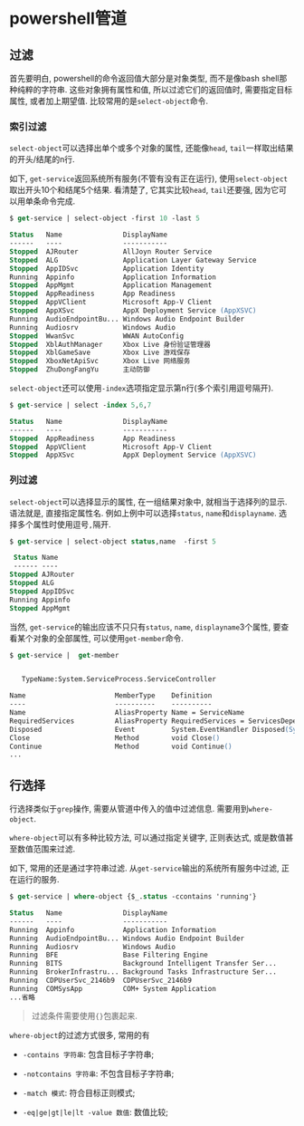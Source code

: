 # powershell管道

## 过滤

首先要明白, powershell的命令返回值大部分是对象类型, 而不是像bash shell那种纯粹的字符串. 这些对象拥有属性和值, 所以过滤它们的返回值时, 需要指定目标属性, 或者加上期望值. 比较常用的是`select-object`命令.

### 索引过滤

`select-object`可以选择出单个或多个对象的属性, 还能像`head`, `tail`一样取出结果的开头/结尾的n行. 

如下, `get-service`返回系统所有服务(不管有没有正在运行), 使用`select-object`取出开头10个和结尾5个结果. 看清楚了, 它其实比较`head`, `tail`还要强, 因为它可以用单条命令完成.

```ps
$ get-service | select-object -first 10 -last 5

Status   Name               DisplayName
------   ----               -----------
Stopped  AJRouter           AllJoyn Router Service
Stopped  ALG                Application Layer Gateway Service
Stopped  AppIDSvc           Application Identity
Running  Appinfo            Application Information
Stopped  AppMgmt            Application Management
Stopped  AppReadiness       App Readiness
Stopped  AppVClient         Microsoft App-V Client
Stopped  AppXSvc            AppX Deployment Service (AppXSVC)
Running  AudioEndpointBu... Windows Audio Endpoint Builder
Running  Audiosrv           Windows Audio
Stopped  WwanSvc            WWAN AutoConfig
Stopped  XblAuthManager     Xbox Live 身份验证管理器
Stopped  XblGameSave        Xbox Live 游戏保存
Stopped  XboxNetApiSvc      Xbox Live 网络服务
Stopped  ZhuDongFangYu      主动防御
```

`select-object`还可以使用`-index`选项指定显示第n行(多个索引用逗号隔开).

```ps
$ get-service | select -index 5,6,7

Status   Name               DisplayName
------   ----               -----------
Stopped  AppReadiness       App Readiness
Stopped  AppVClient         Microsoft App-V Client
Stopped  AppXSvc            AppX Deployment Service (AppXSVC)
```

### 列过滤

`select-object`可以选择显示的属性, 在一组结果对象中, 就相当于选择列的显示. 语法就是, 直接指定属性名. 例如上例中可以选择`status`, `name`和`displayname`. 选择多个属性时使用逗号`,`隔开.

```ps
$ get-service | select-object status,name  -first 5

 Status Name
 ------ ----
Stopped AJRouter
Stopped ALG
Stopped AppIDSvc
Running Appinfo
Stopped AppMgmt
```

当然, `get-service`的输出应该不只只有`status`, `name`, `displayname`3个属性, 要查看某个对象的全部属性, 可以使用`get-member`命令.

```ps
$ get-service |  get-member


   TypeName:System.ServiceProcess.ServiceController

Name                      MemberType    Definition
----                      ----------    ----------
Name                      AliasProperty Name = ServiceName
RequiredServices          AliasProperty RequiredServices = ServicesDependedOn
Disposed                  Event         System.EventHandler Disposed(System.Object, System.EventArgs)
Close                     Method        void Close()
Continue                  Method        void Continue()
...
```

## 行选择

行选择类似于`grep`操作, 需要从管道中传入的值中过滤信息. 需要用到`where-object`.

`where-object`可以有多种比较方法, 可以通过指定关键字, 正则表达式, 或是数值甚至数值范围来过滤.

如下, 常用的还是通过字符串过滤. 从`get-service`输出的系统所有服务中过滤, 正在运行的服务.

```ps
$ get-service | where-object {$_.status -ccontains 'running'}

Status   Name               DisplayName
------   ----               -----------
Running  Appinfo            Application Information
Running  AudioEndpointBu... Windows Audio Endpoint Builder
Running  Audiosrv           Windows Audio
Running  BFE                Base Filtering Engine
Running  BITS               Background Intelligent Transfer Ser...
Running  BrokerInfrastru... Background Tasks Infrastructure Ser...
Running  CDPUserSvc_2146b9  CDPUserSvc_2146b9
Running  COMSysApp          COM+ System Application
...省略
```

> 过滤条件需要使用`{}`包裹起来.

`where-object`的过滤方式很多, 常用的有

- `-contains 字符串`: 包含目标子字符串;

- `-notcontains 字符串`: 不包含目标子字符串;

- `-match 模式`: 符合目标正则模式;

- `-eq|ge|gt|le|lt -value 数值`: 数值比较;